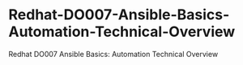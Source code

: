 # Redhat-DO007-Ansible-Basics-Automation-Technical-Overview
Redhat DO007 Ansible Basics: Automation Technical Overview
